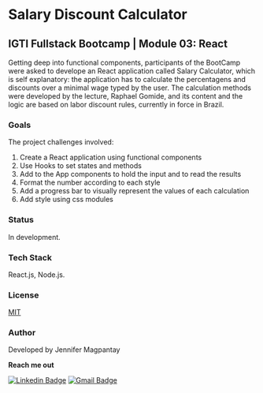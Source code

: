 # Salary Discount Calculator

## IGTI Fullstack Bootcamp | Module 03: React

Getting deep into functional components, participants of the BootCamp were asked to develope an React application called Salary Calculator, which is self explanatory: the application has to calculate the percentagens and discounts over a minimal wage typed by the user. The calculation methods were developed by the lecture, Raphael Gomide, and its content and the logic are based on labor discount rules, currently in force in Brazil.

### Goals

The project challenges involved:

1. Create a React application using functional components
2. Use Hooks to set states and methods
3. Add to the App components to hold the input and to read the results
4. Format the number according to each style
5. Add a progress bar to visually represent the values of each calculation
6. Add style using css modules

### Status

In development.

### Tech Stack

React.js, Node.js.

### License

[MIT](https://choosealicense.com/licenses/mit/)
    
### Author

Developed by Jennifer Magpantay 

**Reach me out** 

[![Linkedin Badge](https://img.shields.io/badge/-Jennifer-blue?style=flat-square&logo=Linkedin&logoColor=white&link=https://www.linkedin.com/in/jennifermagpantay/)](https://www.linkedin.com/in/jennifermagpantay/) [![Gmail Badge](https://img.shields.io/badge/-jennifer.magpantay@gmail.com-c14438?style=flat-square&logo=Gmail&logoColor=white&link=mailto:jennifer.magpantay@gmail.com)](mailto:jennifer.magpantay@gmail.com)
 


